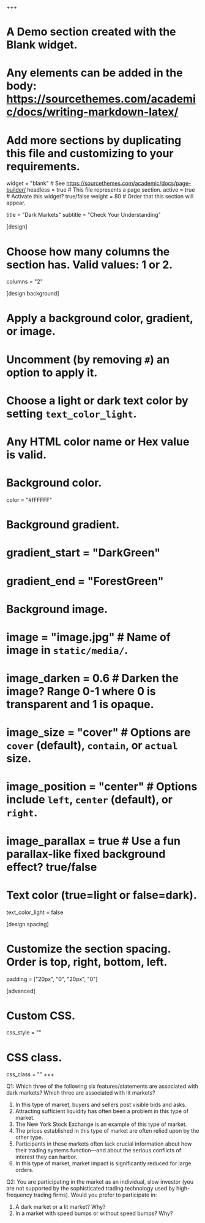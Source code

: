 +++
# A Demo section created with the Blank widget.
# Any elements can be added in the body: https://sourcethemes.com/academic/docs/writing-markdown-latex/
# Add more sections by duplicating this file and customizing to your requirements.

widget = "blank"  # See https://sourcethemes.com/academic/docs/page-builder/
headless = true  # This file represents a page section.
active = true  # Activate this widget? true/false
weight = 80  # Order that this section will appear.

title = "Dark Markets"
subtitle = "Check Your Understanding"

[design]
  # Choose how many columns the section has. Valid values: 1 or 2.
  columns = "2"

[design.background]
  # Apply a background color, gradient, or image.
  #   Uncomment (by removing `#`) an option to apply it.
  #   Choose a light or dark text color by setting `text_color_light`.
  #   Any HTML color name or Hex value is valid.

  # Background color.
  color = "#fFFFFF"
  
  # Background gradient.
  # gradient_start = "DarkGreen"
 # gradient_end = "ForestGreen"
  
  # Background image.
  # image = "image.jpg"  # Name of image in `static/media/`.
  # image_darken = 0.6  # Darken the image? Range 0-1 where 0 is transparent and 1 is opaque.
  # image_size = "cover"  #  Options are `cover` (default), `contain`, or `actual` size.
  # image_position = "center"  # Options include `left`, `center` (default), or `right`.
  # image_parallax = true  # Use a fun parallax-like fixed background effect? true/false
  
  # Text color (true=light or false=dark).
  text_color_light = false

[design.spacing]
  # Customize the section spacing. Order is top, right, bottom, left.
  padding = ["20px", "0", "20px", "0"]

[advanced]
 # Custom CSS. 
 css_style = ""
 
 # CSS class.
 css_class = ""
+++


<p>Q1: Which three of the following six features/statements are associated with dark markets? Which three are associated with lit markets?</p>

1. In this type of market, buyers and sellers post visible bids and asks.
1. Attracting sufficient liquidity has often been a problem in this type of market.
1. The New York Stock Exchange is an example of this type of market.
1. The prices established in this type of market are often relied upon by the other type.
1.  Participants in these markets often lack crucial information about how their trading systems function—and about the serious conflicts of interest they can harbor.
1. In this type of market, market impact is significantly reduced for large orders.


<p>Q2: You are participating in the market as an individual, slow investor (you are not supported by the sophisticated trading technology used by high-frequency trading firms). Would you prefer to participate in:</p>

1. A dark market or a lit market? Why?
1. In a market with speed bumps or without speed bumps? Why?
</br></br>